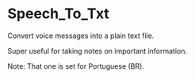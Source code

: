 # Speech_To_Txt
Convert voice messages into a plain text file.

Super useful for taking notes on important information.

Note: That one is set for Portuguese (BR).
